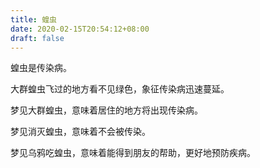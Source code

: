 ```yaml
---
title: 蝗虫
date: 2020-02-15T20:54:12+08:00
draft: false
---
```


蝗虫是传染病。<br>


大群蝗虫飞过的地方看不见绿色，象征传染病迅速蔓延。<br>


梦见大群蝗虫，意味着居住的地方将出现传染病。<br>


梦见消灭蝗虫，意味着不会被传染。<br>


梦见乌鸦吃蝗虫，意味着能得到朋友的帮助，更好地预防疾病。<br>
